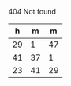 404 Not found

| h  | m  | m  |
|----|----|----|
| 29 | 1  | 47 |
| 41 | 37 | 1  |
| 23 | 41 | 29 |
